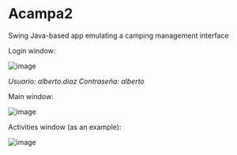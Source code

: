 # Acampa2
Swing Java-based app emulating a camping management interface

Login window:

![image](https://user-images.githubusercontent.com/96338110/146641324-84097a04-7ebc-4d15-a40a-07360fb76611.png)

*Usuario: alberto.diaz  Contraseña: alberto*

Main window:

![image](https://user-images.githubusercontent.com/96338110/146641359-b822c7b8-9287-40b9-a404-c747a28f4463.png)


Activities window (as an example):

![image](https://user-images.githubusercontent.com/96338110/146641407-f13afe0e-1bd1-409a-9247-61ad9a285bb2.png)
